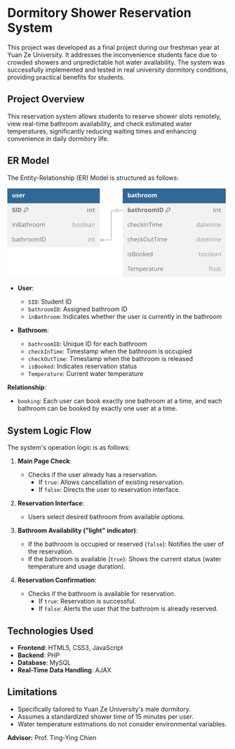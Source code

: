# Dormitory Shower Reservation System

This project was developed as a final project during our freshman year at Yuan Ze University. It addresses the inconvenience students face due to crowded showers and unpredictable hot water availability. The system was successfully implemented and tested in real university dormitory conditions, providing practical benefits for students.

## Project Overview

This reservation system allows students to reserve shower slots remotely, view real-time bathroom availability, and check estimated water temperatures, significantly reducing waiting times and enhancing convenience in daily dormitory life.

## ER Model

The Entity-Relationship (ER) Model is structured as follows:

![ER Model](assets/ermodel.svg)

- **User**:
  - `SID`: Student ID
  - `bathroomID`: Assigned bathroom ID
  - `inBathroom`: Indicates whether the user is currently in the bathroom

- **Bathroom**:
  - `bathroomID`: Unique ID for each bathroom
  - `checkInTime`: Timestamp when the bathroom is occupied
  - `checkOutTime`: Timestamp when the bathroom is released
  - `isBooked`: Indicates reservation status
  - `Temperature`: Current water temperature

**Relationship**:
- `booking`: Each user can book exactly one bathroom at a time, and each bathroom can be booked by exactly one user at a time.

## System Logic Flow

The system's operation logic is as follows:

1. **Main Page Check**:
   - Checks if the user already has a reservation.
     - If `true`: Allows cancellation of existing reservation.
     - If `false`: Directs the user to reservation interface.

2. **Reservation Interface**:
   - Users select desired bathroom from available options.

3. **Bathroom Availability ("light" indicator)**:
   - If the bathroom is occupied or reserved (`false`): Notifies the user of the reservation.
   - If the bathroom is available (`true`): Shows the current status (water temperature and usage duration).

4. **Reservation Confirmation**:
   - Checks if the bathroom is available for reservation.
     - If `true`: Reservation is successful.
     - If `false`: Alerts the user that the bathroom is already reserved.

## Technologies Used

- **Frontend**: HTML5, CSS3, JavaScript
- **Backend**: PHP
- **Database**: MySQL
- **Real-Time Data Handling**: AJAX

## Limitations

- Specifically tailored to Yuan Ze University's male dormitory.
- Assumes a standardized shower time of 15 minutes per user.
- Water temperature estimations do not consider environmental variables.

**Advisor:** Prof. Ting-Ying Chien

